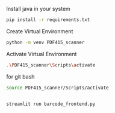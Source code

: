 
Install java in your system

```bash
pip install -r requirements.txt
```

Create Virtual Environment
```bash
python -m venv PDF415_scanner
```

Activate Virtual Environment
```bash
.\PDF415_scanner\Scripts\activate
```
for git bash
```bash
source PDF415_scanner/Scripts/activate
```

```bash
```

```bash
streamlit run barcode_frontend.py
```